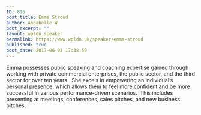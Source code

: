 ```yaml
---
ID: 816
post_title: Emma Stroud
author: Annabelle W
post_excerpt: ""
layout: wpldn_speaker
permalink: https://www.wpldn.uk/speaker/emma-stroud
published: true
post_date: 2017-06-03 17:38:59
---
```

Emma possesses public speaking and coaching expertise gained through working with private commercial enterprises, the public sector, and the third sector for over ten years.  She excels in empowering an individual’s personal presence, which allows them to feel more confident and be more successful in various performance-driven scenarios.  This includes presenting at meetings, conferences, sales pitches, and new business pitches.
